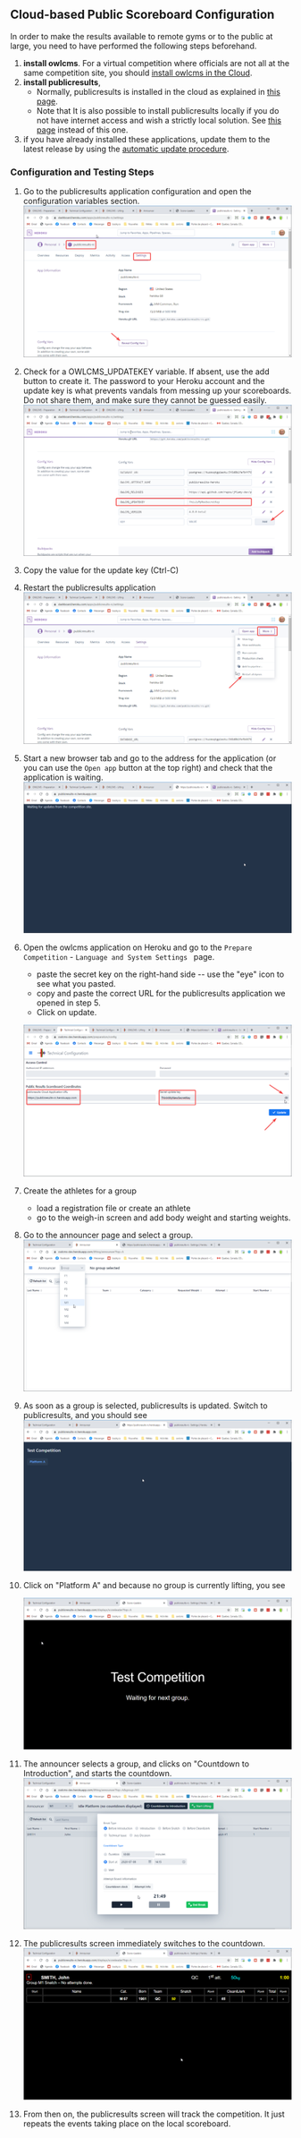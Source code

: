 ## Cloud-based Public Scoreboard Configuration

In order to make the results available to remote gyms or to the public at large, you need to have performed the following steps beforehand.

1. **install owlcms**.  For a virtual competition where officials are not all at the same competition site, you should [install owlcms in the Cloud](Heroku).
2. **install publicresults**, 
   - Normally, publicresults is installed in the cloud as explained in [this page](Remote).
   - Note that It is also possible to install publicresults locally if you do not have internet access and wish a strictly local solution. See [this page](PublicResults_local) instead of this one.
3. if you have already installed these applications, update them to the latest release by using the [automatic update procedure](UpdatingCloudApplications).

### Configuration and Testing Steps

1. Go to the publicresults application configuration and open the configuration variables section.
   ![5tFs827XLo](img/PublicResults/Example/5tFs827XLo.png)

2. Check for a OWLCMS_UPDATEKEY variable.  If absent, use the add button to create it.  The  password to your Heroku account and the update key is what prevents vandals from messing up your scoreboards.  Do not share them, and make sure they cannot be guessed easily.
   ![ljyvckBm6F](img/PublicResults/Example/ljyvckBm6F.png)

3. Copy the value for the update key (Ctrl-C)

4. Restart the publicresults application
   ![6Ihs0ei0Ad](img/PublicResults/Example/6Ihs0ei0Ad.png)

5. Start a new browser tab and go to the address for the application (or you can use the `Open app` button at the top right) and check that the application is waiting.
   ![AAAxZYQKZK](img/PublicResults/Example/AAAxZYQKZK.png)

6. Open the owlcms application on Heroku and go to the `Prepare Competition` - `Language and System Settings ` page.

   - paste the secret key on the right-hand side -- use the "eye" icon to see what you pasted.
   - copy and paste the correct URL for the publicresults application we opened in step 5.
   - Click on update.

   ![GkwHZ4ZHeW](img/PublicResults/Example/GkwHZ4ZHeW.png)

7. Create the athletes for a group

   - load a registration file or create an athlete
   - go to the weigh-in screen and add body weight and starting weights.

8. Go to the announcer page and select a group.
   ![layHD1stff](img/PublicResults/Example/layHD1stff.png)

9. As soon as a group is selected, publicresults is updated.  Switch to publicresults, and you should see
   ![V1YaYXsAWr](img/PublicResults/Example/V1YaYXsAWr.png)

10. Click on "Platform A" and because no group is currently lifting, you see

    ![RIxGO9RShj](img/PublicResults/Example/RIxGO9RShj.png)

11. The announcer selects a group, and clicks on "Countdown to Introduction", and starts the countdown.
    ![vC53fjpSuq](img/PublicResults/Example/vC53fjpSuq.png)

12. The publicresults screen immediately switches to the countdown.![X0qHw40LKh](img/PublicResults/Example/X0qHw40LKh.png)

13. From then on, the publicresults screen will track the competition. It just repeats the events taking place on the local scoreboard.